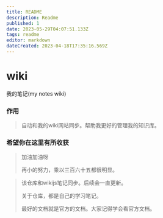 ```yaml
---
title: README
description: Readme
published: 1
date: 2023-05-29T04:07:51.133Z
tags: readme
editor: markdown
dateCreated: 2023-04-18T17:35:16.569Z
---
```


# wiki
我的笔记(my notes wiki)


### 作用
> 自动和我的wiki网站同步。帮助我更好的管理我的知识库。


### 希望你在这里有所收获
> 加油加油呀
>
> 再小的努力，乘以三百六十五都很明显。


> 该仓库和wikijs笔记同步。后续会一直更新。
>
> 关于仓库，都是自己的学习笔记。
> 
> 最好的文档就是官方的文档。大家记得学会看官方文档。
